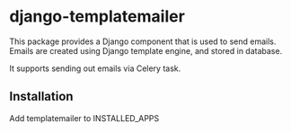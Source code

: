 # django-templatemailer

This package provides a Django component that is used to send emails. 
Emails are created using Django template engine, and stored in database.

It supports sending out emails via Celery task.

## Installation

Add templatemailer to INSTALLED_APPS

